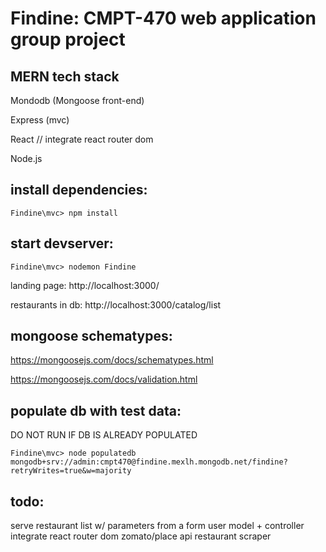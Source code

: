 # Findine: CMPT-470 web application group project

## MERN tech stack
Mondodb (Mongoose front-end)

Express (mvc)

React // integrate react router dom

Node.js

## install dependencies:
```
Findine\mvc> npm install
```

## start devserver:
```
Findine\mvc> nodemon Findine
```

landing page: http://localhost:3000/

restaurants in db: http://localhost:3000/catalog/list

## mongoose schematypes:
https://mongoosejs.com/docs/schematypes.html

https://mongoosejs.com/docs/validation.html

## populate db with test data:
DO NOT RUN IF DB IS ALREADY POPULATED
```
Findine\mvc> node populatedb mongodb+srv://admin:cmpt470@findine.mexlh.mongodb.net/findine?retryWrites=true&w=majority
```

## todo:
serve restaurant list w/ parameters from a form
user model + controller
integrate react router dom
zomato/place api restaurant scraper
    